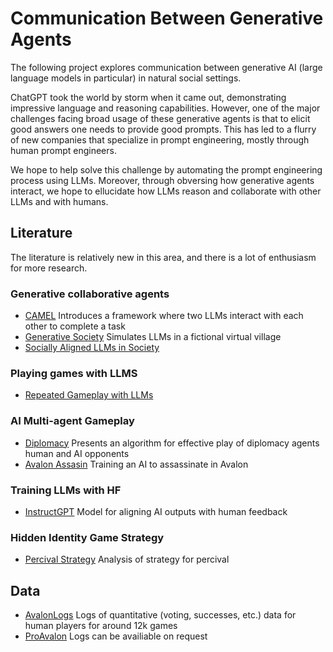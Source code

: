 # Communication Between Generative Agents

The following project explores communication between generative AI (large language models in particular) in natural social settings. 

ChatGPT took the world by storm when it came out, demonstrating impressive language and reasoning capabilities. However, one of the major challenges facing broad usage of these generative agents is that to elicit good answers one needs to provide good prompts. This has led to a flurry of new companies that specialize in prompt engineering, mostly through human prompt engineers. 

We hope to help solve this challenge by automating the prompt engineering process using LLMs. Moreover, through obversing how generative agents interact, we hope to ellucidate how LLMs reason and collaborate with other LLMs and with humans. 

## Literature

The literature is relatively new in this area, and there is a lot of enthusiasm for more research. 

### Generative collaborative agents

- [CAMEL](https://arxiv.org/pdf/2303.17760.pdf) Introduces a framework where two LLMs interact with each other to complete a task
- [Generative Society](https://arxiv.org/abs/2304.03442) Simulates LLMs in a fictional virtual village
- [Socially Aligned LLMs in Society](https://arxiv.org/pdf/2305.16960.pdf) 

### Playing games with LLMS

- [Repeated Gameplay with LLMs](https://arxiv.org/pdf/2203.02155.pdf)

### AI Multi-agent Gameplay

- [Diplomacy](https://arxiv.org/pdf/2010.02923.pdf) Presents an algorithm for effective play of diplomacy agents human and AI opponents
- [Avalon Assasin](https://arxiv.org/pdf/2209.09331.pdf) Training an AI to assassinate in Avalon

### Training LLMs with HF

- [InstructGPT](https://arxiv.org/pdf/2203.02155.pdf) Model for aligning AI outputs with human feedback

### Hidden Identity Game Strategy

- [Percival Strategy](http://www.cs.cmu.edu/~ynakamur/fun/avalonstats.pdf) Analysis of strategy for percival

## Data

- [AvalonLogs](https://github.com/WhoaWhoa/avalonlogs) Logs of quantitative (voting, successes, etc.) data for human players for around 12k games
- [ProAvalon](https://www.proavalon.com/statistics) Logs can be availiable on request